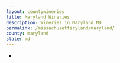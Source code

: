 ```yaml
---
layout: countywineries
title: Maryland Wineries
description: Wineries in Maryland MD
permalink: /massachusettsryland/maryland/
county: maryland
state: md
---
```

-
